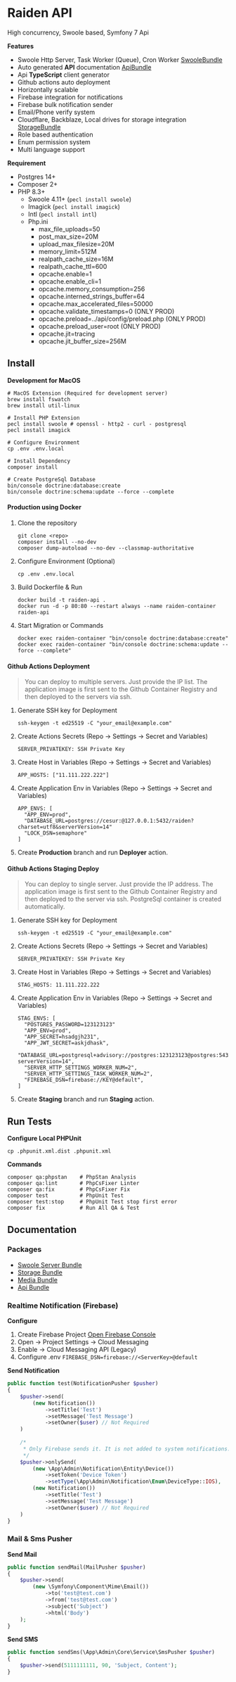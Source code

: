 # Raiden API

High concurrency, Swoole based, Symfony 7 Api

__Features__
* Swoole Http Server, Task Worker (Queue), Cron Worker [SwooleBundle](https://github.com/cesurapp/swoole-bundle)
* Auto generated __API__ documentation [ApiBundle](https://github.com/cesurapp/api-bundle)
* Api __TypeScript__ client generator
* Github actions auto deployment
* Horizontally scalable
* Firebase integration for notifications
* Firebase bulk notification sender
* Email/Phone verify system
* Cloudflare, Backblaze, Local drives for storage integration [StorageBundle](https://github.com/cesurapp/storage-bundle)
* Role based authentication
* Enum permission system
* Multi language support

__Requirement__
* Postgres 14+
* Composer 2+
* PHP 8.3+
  * Swoole 4.11+ (`pecl install swoole`)
  * Imagick (`pecl install imagick`)
  * Intl (`pecl install intl`)
  * Php.ini
    * max_file_uploads=50
    * post_max_size=20M
    * upload_max_filesize=20M
    * memory_limit=512M
    * realpath_cache_size=16M
    * realpath_cache_ttl=600
    * opcache.enable=1
    * opcache.enable_cli=1
    * opcache.memory_consumption=256
    * opcache.interned_strings_buffer=64
    * opcache.max_accelerated_files=50000
    * opcache.validate_timestamps=0 (ONLY PROD)
    * opcache.preload=../api/config/preload.php (ONLY PROD)
    * opcache.preload_user=root (ONLY PROD)
    * opcache.jit=tracing
    * opcache.jit_buffer_size=256M

Install
--------------------
__Development for MacOS__

```shell
# MacOS Extension (Required for development server)
brew install fswatch
brew install util-linux

# Install PHP Extension
pecl install swoole # openssl - http2 - curl - postgresql
pecl install imagick

# Configure Environment
cp .env .env.local

# Install Dependency
composer install

# Create PostgreSql Database
bin/console doctrine:database:create
bin/console doctrine:schema:update --force --complete
```

#### Production using Docker

1. Clone the repository
 
   ```shell
   git clone <repo>
   composer install --no-dev
   composer dump-autoload --no-dev --classmap-authoritative
   ```
2. Configure Environment (Optional)

   ```shell
   cp .env .env.local
   ```
3. Build Dockerfile & Run

   ```shell
   docker build -t raiden-api .
   docker run -d -p 80:80 --restart always --name raiden-container raiden-api
   ```
4. Start Migration or Commands

   ```shell
   docker exec raiden-container "bin/console doctrine:database:create"
   docker exec raiden-container "bin/console doctrine:schema:update --force --complete"
   ```
#### Github Actions Deployment

>You can deploy to multiple servers. Just provide the IP list. The application image is first sent to the Github
Container Registry and then deployed to the servers via ssh.

1. Generate SSH key for Deployment

   ```shell
   ssh-keygen -t ed25519 -C "your_email@example.com"
   ```
2. Create Actions Secrets (Repo -> Settings -> Secret and Variables)

   ```shell
   SERVER_PRIVATEKEY: SSH Private Key
   ```
3. Create Host in Variables (Repo -> Settings -> Secret and Variables)

   ```shell
   APP_HOSTS: ["11.111.222.222"]
   ```
4. Create Application Env in Variables (Repo -> Settings -> Secret and Variables)

   ```shell
   APP_ENVS: [
     "APP_ENV=prod",
     "DATABASE_URL=postgres://cesur:@127.0.0.1:5432/raiden?charset=utf8&serverVersion=14"
     "LOCK_DSN=semaphore"
   ]
   ```
5. Create __Production__ branch and run __Deployer__ action.

#### Github Actions Staging Deploy

>You can deploy to single server. Just provide the IP address. The application image is first sent to the Github Container Registry and then deployed to the server via ssh. PostgreSql container is created automatically.

1. Generate SSH key for Deployment

   ```shell
   ssh-keygen -t ed25519 -C "your_email@example.com"
   ```
2. Create Actions Secrets (Repo -> Settings -> Secret and Variables)

   ```shell
   SERVER_PRIVATEKEY: SSH Private Key
   ```
3. Create Host in Variables (Repo -> Settings -> Secret and Variables)

   ```shell
   STAG_HOSTS: 11.111.222.222
   ```
4. Create Application Env in Variables (Repo -> Settings -> Secret and Variables)

   ```shell
   STAG_ENVS: [
     "POSTGRES_PASSWORD=123123123" 
     "APP_ENV=prod",
     "APP_SECRET=hsadgjh231",
     "APP_JWT_SECRET=askjdhask",
     "DATABASE_URL=postgresql+advisory://postgres:123123123@postgres:5432/postgres?serverVersion=14",
     "SERVER_HTTP_SETTINGS_WORKER_NUM=2",
     "SERVER_HTTP_SETTINGS_TASK_WORKER_NUM=2",
     "FIREBASE_DSN=firebase://KEY@default",
   ]
   ```
5. Create __Staging__ branch and run __Staging__ action.

Run Tests
--------------------
__Configure Local PHPUnit__

```shell
cp .phpunit.xml.dist .phpunit.xml
```

__Commands__

```shell
composer qa:phpstan    # PhpStan Analysis
composer qa:lint       # PhpCsFixer Linter
composer qa:fix        # PhpCsFixer Fix
composer test          # PhpUnit Test
composer test:stop     # PhpUnit Test stop first error
composer fix           # Run All QA & Test
```

Documentation
--------------------
### Packages

* [Swoole Server Bundle](https://github.com/cesurapp/swoole-bundle)
* [Storage Bundle](https://github.com/cesurapp/storage-bundle)
* [Media Bundle](https://github.com/cesurapp/media-bundle)
* [Api Bundle](https://github.com/cesurapp/api-bundle)

### Realtime Notification (Firebase)

__Configure__
1. Create Firebase Project [Open Firebase Console](https://console.firebase.google.com/)
2. Open -> Project Settings -> Cloud Messaging
3. Enable -> Cloud Messaging API (Legacy)
4. Configure .env ``FIREBASE_DSN=firebase://<ServerKey>@default``

__Send Notification__
```php
public function test(NotificationPusher $pusher)
{
    $pusher->send(
        (new Notification())
            ->setTitle('Test')
            ->setMessage('Test Message')
            ->setOwner($user) // Not Required
    )
    
    /*
     * Only Firebase sends it. It is not added to system notifications. 
     */
    $pusher->onlySend(
        (new \App\Admin\Notification\Entity\Device())
            ->setToken('Device Token')
            ->setType(\App\Admin\Notification\Enum\DeviceType::IOS),
        (new Notification())
            ->setTitle('Test')
            ->setMessage('Test Message')
            ->setOwner($user) // Not Required
    )
}
```

### Mail & Sms Pusher
__Send Mail__
```php
public function sendMail(MailPusher $pusher)
{
    $pusher->send(
        (new \Symfony\Component\Mime\Email())
            ->to('test@test.com')
            ->from('test@test.com')
            ->subject('Subject')
            ->html('Body')
    );
}
```

__Send SMS__
```php
public function sendSms(\App\Admin\Core\Service\SmsPusher $pusher)
{
    $pusher->send(5111111111, 90, 'Subject, Content');
}
```

